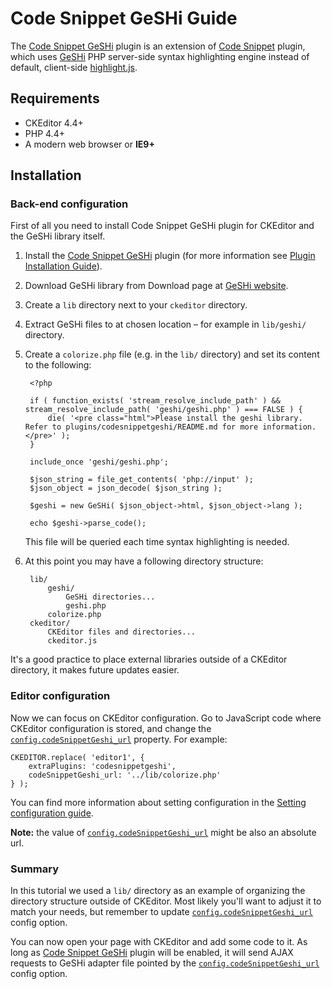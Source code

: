 # Code Snippet GeSHi Guide

The [Code Snippet GeSHi](#!/guide/dev_codesnippetgeshi) plugin is an extension of [Code Snippet](#!/guide/dev_codesnippet) plugin, which uses [GeSHi](http://qbnz.com/highlighter/) PHP server-side syntax highlighting engine instead of default, client-side [highlight.js](http://highlightjs.org).

## Requirements

* CKEditor 4.4+
* PHP 4.4+
* A modern web browser or **IE9+**

## Installation

### Back-end configuration

First of all you need to install Code Snippet GeSHi plugin for CKEditor and the GeSHi library itself.

1. Install the [Code Snippet GeSHi](http://ckeditor.com/addon/codesnippetgeshi) plugin (for more information see [Plugin Installation Guide](#!/guide/dev_plugins)).
1. Download GeSHi library from Download page at [GeSHi website](http://qbnz.com/highlighter).
1. Create a `lib` directory next to your `ckeditor` directory.
1. Extract GeSHi files to at chosen location &ndash; for example in `lib/geshi/` directory.
1. Create a `colorize.php` file (e.g. in the `lib/` directory) and set its content to the following:

		<?php

		if ( function_exists( 'stream_resolve_include_path' ) && stream_resolve_include_path( 'geshi/geshi.php' ) === FALSE ) {
			die( '<pre class="html">Please install the geshi library. Refer to plugins/codesnippetgeshi/README.md for more information.</pre>' );
		}

		include_once 'geshi/geshi.php';

		$json_string = file_get_contents( 'php://input' );
		$json_object = json_decode( $json_string );

		$geshi = new GeSHi( $json_object->html, $json_object->lang );

		echo $geshi->parse_code();


    This file will be queried each time syntax highlighting is needed.

1. At this point you may have a following directory structure:

		lib/
			geshi/
				GeSHi directories...
				geshi.php
			colorize.php
		ckeditor/
			CKEditor files and directories...
			ckeditor.js

<p class="tip">
	It's a good practice to place external libraries outside of a CKEditor directory, it makes future updates easier.
</p>

### Editor configuration

Now we can focus on CKEditor configuration. Go to JavaScript code where CKEditor configuration is stored, and change the [`config.codeSnippetGeshi_url`](#!/api/CKEDITOR.config-cfg-codeSnippetGeshi_url) property. For example:

	CKEDITOR.replace( 'editor1', {
		extraPlugins: 'codesnippetgeshi',
		codeSnippetGeshi_url: '../lib/colorize.php'
	} );

You can find more information about setting configuration in the [Setting configuration guide](#!/guide/dev_configuration).

**Note:** the value of [`config.codeSnippetGeshi_url`](#!/api/CKEDITOR.config-cfg-codeSnippetGeshi_url) might be also an absolute url.

### Summary

In this tutorial we used a `lib/` directory as an example of organizing the directory structure outside of CKEditor. Most likely you'll want to adjust it to match your needs, but remember to update [`config.codeSnippetGeshi_url`](#!/api/CKEDITOR.config-cfg-codeSnippetGeshi_url) config option.

You can now open your page with CKEditor and add some code to it. As long as [Code Snippet GeSHi](#!/guide/dev_codesnippetgeshi) plugin will be enabled, it will send AJAX requests to GeSHi adapter file pointed by the [`config.codeSnippetGeshi_url`](#!/api/CKEDITOR.config-cfg-codeSnippetGeshi_url) config option.
